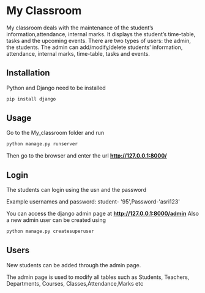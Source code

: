 # My Classroom
My classroom deals with the maintenance of the student’s information,attendance, internal marks. It displays the student’s time-table, tasks and the upcoming events.
There are two types of users: the admin, the students.
The admin can add/modify/delete students’ information, attendance, internal marks, time-table, tasks and events.

## Installation

Python and Django need to be installed

```bash
pip install django
```

## Usage

Go to the My_classroom folder and run

```bash
python manage.py runserver
```

Then go to the browser and enter the url **http://127.0.0.1:8000/**


## Login

The students can login using the usn and the password

Example usernames and password:
student- '95',Password-'asri123'


You can access the django admin page at **http://127.0.0.1:8000/admin**
Also a new admin user can be created using

```bash
python manage.py createsuperuser
```

## Users

New students can be added through the admin page. 

The admin page is used to modify all tables such as Students, Teachers, Departments, Courses, Classes,Attendance,Marks etc

